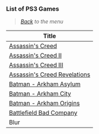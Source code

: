 ### List of PS3 Games


> *[Back](../games.md) to the menu*

| Title |
| --- |
| [Assassin's Creed](https://fr.m.wikipedia.org/wiki/Assassin%27s_Creed_(jeu_vid%C3%A9o)) |
| [Assassin's Creed II](https://fr.m.wikipedia.org/wiki/Assassin%27s_Creed_II) |
| [Assassin's Creed III](https://fr.m.wikipedia.org/wiki/Assassin%27s_Creed_III) |
| [Assassin's Creed Revelations](https://fr.m.wikipedia.org/wiki/Assassin%27s_Creed_Revelations) |
| [Batman - Arkham Asylum](https://fr.m.wikipedia.org/wiki/Batman:_Arkham_Asylum) |
| [Batman - Arkham City](https://fr.m.wikipedia.org/wiki/Batman:_Arkham_City) |
| [Batman - Arkham Origins](https://fr.m.wikipedia.org/wiki/Batman:_Arkham_Origins) |
| [Battlefield Bad Company](https://fr.m.wikipedia.org/wiki/Battlefield:_Bad_Company) |
| Blur |
